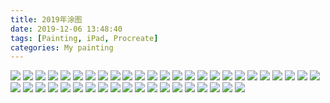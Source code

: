 ```yaml
---
title: 2019年涂图
date: 2019-12-06 13:48:40
tags: [Painting, iPad, Procreate]
categories: My painting
---
```


![](/uploads/draw-in-2019/01.jpg)
![](/uploads/draw-in-2019/02.jpg)
![](/uploads/draw-in-2019/03.jpg)
![](/uploads/draw-in-2019/04.jpg)
![](/uploads/draw-in-2019/05.jpg)
![](/uploads/draw-in-2019/06.jpg)
![](/uploads/draw-in-2019/07.jpg)
![](/uploads/draw-in-2019/08.jpg)
![](/uploads/draw-in-2019/09.jpg)
![](/uploads/draw-in-2019/10.jpg)
![](/uploads/draw-in-2019/11.jpg)
![](/uploads/draw-in-2019/12.jpg)
![](/uploads/draw-in-2019/13.jpg)
![](/uploads/draw-in-2019/14.jpg)
![](/uploads/draw-in-2019/15.jpg)
![](/uploads/draw-in-2019/16.jpg)
![](/uploads/draw-in-2019/18.jpg)
![](/uploads/draw-in-2019/19.jpg)
![](/uploads/draw-in-2019/20.jpg)
![](/uploads/draw-in-2019/21.jpg)
![](/uploads/draw-in-2019/22.jpg)
![](/uploads/draw-in-2019/23.jpg)
![](/uploads/draw-in-2019/24.jpg)
![](/uploads/draw-in-2019/25.jpg)
![](/uploads/draw-in-2019/26.jpg)
![](/uploads/draw-in-2019/27.jpg)
![](/uploads/draw-in-2019/28.jpg)
![](/uploads/draw-in-2019/29.jpg)
![](/uploads/draw-in-2019/30.jpg)
![](/uploads/draw-in-2019/31.jpg)
![](/uploads/draw-in-2019/32.jpg)
![](/uploads/draw-in-2019/33.jpg)
![](/uploads/draw-in-2019/34.jpg)
![](/uploads/draw-in-2019/35.jpg)
![](/uploads/draw-in-2019/36.jpg)
![](/uploads/draw-in-2019/37.jpg)
![](/uploads/draw-in-2019/38.jpg)
![](/uploads/draw-in-2019/39.jpg)
![](/uploads/draw-in-2019/40.jpg)
![](/uploads/draw-in-2019/41.jpg)
![](/uploads/draw-in-2019/42.jpg)
![](/uploads/draw-in-2019/43.jpg)
![](/uploads/draw-in-2019/44.jpg)
![](/uploads/draw-in-2019/45.jpg)




